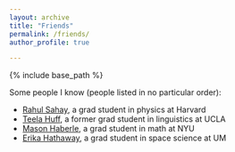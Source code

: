 ```yaml
---
layout: archive
title: "Friends"
permalink: /friends/
author_profile: true

---
```


{% include base_path %}

Some people I know (people listed in no particular order):
* [Rahul Sahay](https://www.ocf.berkeley.edu/~rsahay/), a grad student in physics at Harvard
* [Teela Huff](https://teelahuff.com/), a former grad student in linguistics at UCLA
* [Mason Haberle](https://haberle.hosting.nyu.edu/), a grad student in math at NYU
* [Erika Hathaway](http://www-personal.umich.edu/~hathawae/), a grad student in space science at UM
